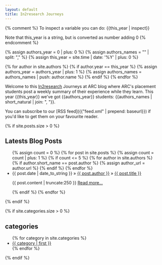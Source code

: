 ```yaml
---
layout: default
title: In2research Journeys
---
```



{% comment %}
To inspect a variable you can do:
{{this_year | inspect}}

Note that this_year is a string, but is converted as number adding 0
{% endcomment %}

{% assign authors_year = 0 | plus: 0 %}
{% assign authors_names = "" | split: "," %}
{% assign this_year = site.time | date: '%Y' | plus: 0 %}

{% for author in site.authors %}
  {% if author.year == this_year %}
	{% assign authors_year = authors_year | plus: 1 %}
	{% assign authors_names = authors_names | push: author.name %}
  {% endif %}
{% endfor %}

Welcome to this [In2research](https://in2scienceuk.org/our-programmes/in2research/) Journeys at ARC blog where ARC's placement students post a weekly summary of their experience while they learn. This year {{this_year}} we've got {{authors_year}} students: {{authors_names | short_natural | join: ", "}}.
	
You can subscribe to our [RSS feed]({{"feed.xml" | prepend: baseurl}}) if you'd like to get them on your favourite reader.
	
  <p>
{% if site.posts.size > 0 %}
  <h2>Latests Blog Posts</h2>
  <ul class="posts">
    {% assign count = 0 %}
    {% for post in site.posts %}
            {% assign count = count | plus: 1 %}
            {% if count <= 5 %}
			{% for author in site.authors %}
			   {% if author.short_name == post.author %}
			   {% assign author_url = author.url %}
			   {% endif %}
		    {% endfor %}
			<!-- TODO: add photo of the author -->
                <li><span>{{ post.date | date_to_string }}</span> &raquo; <span><a href="{{ author_url }}.html">{{ post.author }}</a></span> &raquo;  <a href="{{ post.url }}">{{ post.title }}</a>
	              <p class="entry">{{ post.content | truncate:250 }}
                  <a href="{{ post.url }}">Read more...</a>
                </p>
                </li>
            {% endif %}
    {% endfor %}
  </ul>
{% endif %}

{% if site.categories.size > 0 %}
<h2> categories </h2>
<ul class="tags">
  <!-- From http://vvv.tobiassjosten.net/jekyll/jekyll-tag-cloud/ -->
{% for category in site.categories %}
<li style="font-size: {{category | last | size | times: 100 | divided_by: site.categories.size | plus: 70 }}%">
<a href="/blog/categories/#{{ category | first | slugize}}">
  {{ category | first }}
</a>
</li>
{% endfor %}
</ul>

{% endif %}

